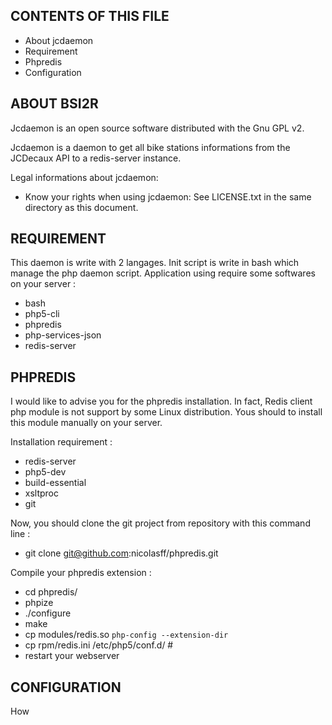 CONTENTS OF THIS FILE
---------------------
 * About jcdaemon
 * Requirement
 * Phpredis 
 * Configuration

ABOUT BSI2R
-----------

Jcdaemon is an open source software
distributed with the Gnu GPL v2.

Jcdaemon is a daemon to get all bike stations informations
from the JCDecaux API to a redis-server instance.


Legal informations about jcdaemon:
 * Know your rights when using jcdaemon:
   See LICENSE.txt in the same directory as this document.

REQUIREMENT
-----------

This daemon is write with 2 langages. Init script is write in
bash which manage the php daemon script. Application using
require some softwares on your server :

* bash
* php5-cli 
* phpredis 
* php-services-json 
* redis-server

PHPREDIS
--------
I would like to advise you for the phpredis installation.
In fact, Redis client php module is not support by some 
Linux distribution. Yous should to install this module 
manually on your server.

Installation requirement : 
* redis-server 
* php5-dev 
* build-essential
* xsltproc
* git

Now, you should clone the git project from repository
with this command line :
* git clone git@github.com:nicolasff/phpredis.git

Compile your phpredis extension :
* cd phpredis/
* phpize
* ./configure
* make
* cp modules/redis.so `php-config --extension-dir`
* cp rpm/redis.ini /etc/php5/conf.d/ # 
* restart your webserver 


CONFIGURATION
-------------
How
